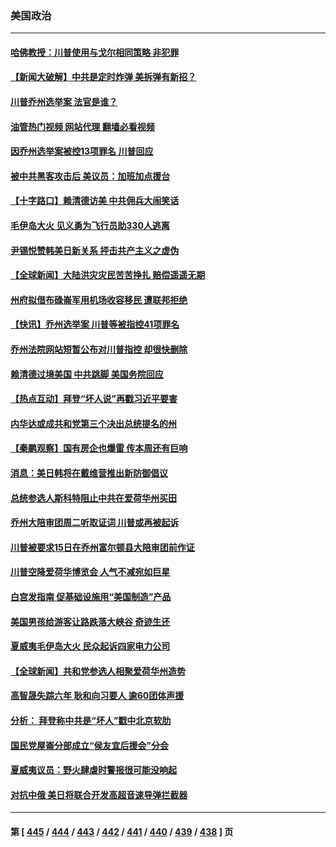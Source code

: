 ### 美国政治
---
#### [哈佛教授：川普使用与戈尔相同策略 非犯罪](../../pages/ncid1078159/n14054544.md?08160445) 
#### [【新闻大破解】中共是定时炸弹 美拆弹有新招？](../../pages/ncid1078159/n14054528.md?08160445) 
#### [川普乔州选举案 法官是谁？](../../pages/ncid1078159/n14054513.md?08160445) 
#### [油管热门视频 网站代理 翻墙必看视频](http://138.2.39.72:81/youtube.html?epic-marker?08160445)
#### [因乔州选举案被控13项罪名 川普回应](../../pages/ncid1078159/n14054520.md?08160445) 
#### [被中共黑客攻击后 美议员：加班加点援台](../../pages/ncid1078159/n14054542.md?08160445) 
#### [【十字路口】赖清德访美 中共佣兵大闹笑话](../../pages/ncid1078159/n14054371.md?08160445) 
#### [毛伊岛大火 见义勇为飞行员助330人逃离](../../pages/ncid1078159/n14054288.md?08160445) 
#### [尹锡悦赞韩美日新关系 抨击共产主义之虚伪](../../pages/ncid1078159/n14054236.md?08160445) 
#### [【全球新闻】大陆洪灾灾民苦苦挣扎 赔偿遥遥无期](../../pages/ncid1078159/n14054172.md?08160445) 
#### [州府拟借布碌崙军用机场收容移民 遭联邦拒绝](../../pages/ncid1078159/n14054087.md?08160445) 
#### [【快讯】乔州选举案 川普等被指控41项罪名](../../pages/ncid1078159/n14053956.md?08160445) 
#### [乔州法院网站短暂公布对川普指控 却很快删除](../../pages/ncid1078159/n14053988.md?08160445) 
#### [赖清德过境美国 中共跳脚 美国务院回应](../../pages/ncid1078159/n14054021.md?08160445) 
#### [【热点互动】拜登“坏人说”再戳习近平要害](../../pages/ncid1078159/n14053991.md?08160445) 
#### [内华达或成共和党第三个决出总统提名的州](../../pages/ncid1078159/n14053937.md?08160445) 
#### [【秦鹏观察】国有房企也爆雷 传本周还有巨响](../../pages/ncid1078159/n14053887.md?08160445) 
#### [消息：美日韩将在戴维营推出新防御倡议](../../pages/ncid1078159/n14053953.md?08160445) 
#### [总统参选人斯科特阻止中共在爱荷华州买田](../../pages/ncid1078159/n14053872.md?08160445) 
#### [乔州大陪审团周二听取证词 川普或再被起诉](../../pages/ncid1078159/n14053814.md?08160445) 
#### [川普被要求15日在乔州富尔顿县大陪审团前作证](../../pages/ncid1078159/n14053859.md?08160445) 
#### [川普空降爱荷华博览会 人气不减宛如巨星](../../pages/ncid1078159/n14053808.md?08160445) 
#### [白宫发指南 促基础设施用“美国制造”产品](../../pages/ncid1078159/n14053837.md?08160445) 
#### [美国男孩给游客让路跌落大峡谷 奇迹生还](../../pages/ncid1078159/n14053854.md?08160445) 
#### [夏威夷毛伊岛大火 民众起诉四家电力公司](../../pages/ncid1078159/n14053690.md?08160445) 
#### [【全球新闻】共和党参选人相聚爱荷华州造势](../../pages/ncid1078159/n14053598.md?08160445) 
#### [高智晟失踪六年 耿和向习要人 逾60团体声援](../../pages/ncid1078159/n14053582.md?08160445) 
#### [分析： 拜登称中共是“坏人”戳中北京软肋](../../pages/ncid1078159/n14053292.md?08160445) 
#### [国民党屋崙分部成立“侯友宜后援会”分会](../../pages/ncid1078159/n14053538.md?08160445) 
#### [夏威夷议员：野火肆虐时警报很可能没响起](../../pages/ncid1078159/n14053297.md?08160445) 
#### [对抗中俄 美日将联合开发高超音速导弹拦截器](../../pages/ncid1078159/n14053273.md?08160445) 

---
#### 第 [ [445](./445.md?08160445) / [444](./444.md?08160445) / [443](./443.md?08160445) / [442](./442.md?08160445) / [441](./441.md?08160445) / [440](./440.md?08160445) / [439](./439.md?08160445) / [438](./438.md?08160445) ] 页
